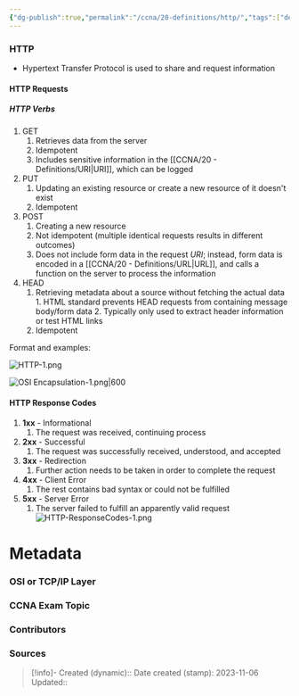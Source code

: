 ```yaml
---
{"dg-publish":true,"permalink":"/ccna/20-definitions/http/","tags":["defs_ccna"]}
---
```


### HTTP
- Hypertext Transfer Protocol is used to share and request information

#### HTTP Requests

##### HTTP Verbs
1. GET
	1. Retrieves data from the server
	2. Idempotent
	3. Includes sensitive information in the [[CCNA/20 - Definitions/URI\|URI]], which can be logged
2. PUT
	1. Updating an existing resource or create a new resource of it doesn't exist
	2. Idempotent
3. POST
	1. Creating a new resource
	2. Not idempotent (multiple identical requests results in different outcomes)
	3. Does not include form data in the request *URI*; instead, form data is encoded in a [[CCNA/20 - Definitions/URL\|URL]], and calls a function on the server to process the information
4. HEAD
	1. Retrieving metadata about a source without fetching the actual data
		   	1. HTML standard prevents HEAD requests from containing message body/form data
		   	2. Typically only used to extract header information or test HTML links
	2. Idempotent


Format and examples:

![HTTP-1.png](/img/user/Attachments/HTTP-1.png)

![OSI Encapsulation-1.png|600](/img/user/Attachments/OSI%20Encapsulation-1.png)

#### HTTP Response Codes
1. **1xx** - Informational
	1. The request was received, continuing process 
2. **2xx** - Successful
	1. The request was successfully received, understood, and accepted
3. **3xx** - Redirection
	1. Further action needs to be taken in order to complete the request
4. **4xx** - Client Error
	1. The rest contains bad syntax or could not be fulfilled
5. **5xx** - Server Error
	1. The server failed to fulfill an apparently valid request
![HTTP-ResponseCodes-1.png](/img/user/Attachments/HTTP-ResponseCodes-1.png)




# Metadata
### OSI or TCP/IP Layer

### CCNA Exam Topic

### Contributors

### Sources



> [!info]- Created (dynamic):: 
> Date created (stamp): 2023-11-06
> Updated:: 


